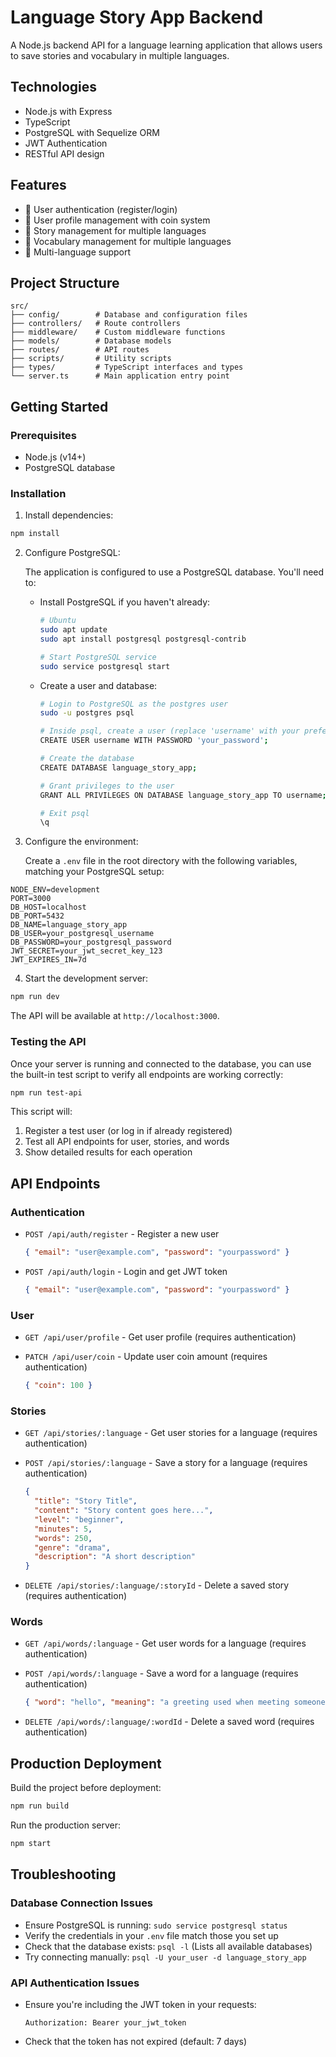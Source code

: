 # Language Story App Backend

A Node.js backend API for a language learning application that allows users to save stories and vocabulary in multiple languages.

## Technologies

- Node.js with Express
- TypeScript
- PostgreSQL with Sequelize ORM
- JWT Authentication
- RESTful API design

## Features

- 🔐 User authentication (register/login)
- 👤 User profile management with coin system
- 📖 Story management for multiple languages
- 🧠 Vocabulary management for multiple languages
- 🔄 Multi-language support

## Project Structure

```
src/
├── config/        # Database and configuration files
├── controllers/   # Route controllers
├── middleware/    # Custom middleware functions
├── models/        # Database models
├── routes/        # API routes
├── scripts/       # Utility scripts
├── types/         # TypeScript interfaces and types
└── server.ts      # Main application entry point
```

## Getting Started

### Prerequisites

- Node.js (v14+)
- PostgreSQL database

### Installation

1. Install dependencies:

```bash
npm install
```

2. Configure PostgreSQL:

   The application is configured to use a PostgreSQL database. You'll need to:

   - Install PostgreSQL if you haven't already:
     ```bash
     # Ubuntu
     sudo apt update
     sudo apt install postgresql postgresql-contrib
     
     # Start PostgreSQL service
     sudo service postgresql start
     ```

   - Create a user and database:
     ```bash
     # Login to PostgreSQL as the postgres user
     sudo -u postgres psql
     
     # Inside psql, create a user (replace 'username' with your preferred username)
     CREATE USER username WITH PASSWORD 'your_password';
     
     # Create the database
     CREATE DATABASE language_story_app;
     
     # Grant privileges to the user
     GRANT ALL PRIVILEGES ON DATABASE language_story_app TO username;
     
     # Exit psql
     \q
     ```

3. Configure the environment:

   Create a `.env` file in the root directory with the following variables, matching your PostgreSQL setup:

```
NODE_ENV=development
PORT=3000
DB_HOST=localhost
DB_PORT=5432
DB_NAME=language_story_app
DB_USER=your_postgresql_username
DB_PASSWORD=your_postgresql_password
JWT_SECRET=your_jwt_secret_key_123
JWT_EXPIRES_IN=7d
```

4. Start the development server:

```bash
npm run dev
```

The API will be available at `http://localhost:3000`.

### Testing the API

Once your server is running and connected to the database, you can use the built-in test script to verify all endpoints are working correctly:

```bash
npm run test-api
```

This script will:
1. Register a test user (or log in if already registered)
2. Test all API endpoints for user, stories, and words
3. Show detailed results for each operation

## API Endpoints

### Authentication

- `POST /api/auth/register` - Register a new user
  ```json
  { "email": "user@example.com", "password": "yourpassword" }
  ```

- `POST /api/auth/login` - Login and get JWT token
  ```json
  { "email": "user@example.com", "password": "yourpassword" }
  ```
  
### User

- `GET /api/user/profile` - Get user profile (requires authentication)

- `PATCH /api/user/coin` - Update user coin amount (requires authentication)
  ```json
  { "coin": 100 }
  ```

### Stories

- `GET /api/stories/:language` - Get user stories for a language (requires authentication)

- `POST /api/stories/:language` - Save a story for a language (requires authentication)
  ```json
  {
    "title": "Story Title",
    "content": "Story content goes here...",
    "level": "beginner",
    "minutes": 5,
    "words": 250,
    "genre": "drama",
    "description": "A short description"
  }
  ```

- `DELETE /api/stories/:language/:storyId` - Delete a saved story (requires authentication)

### Words

- `GET /api/words/:language` - Get user words for a language (requires authentication)

- `POST /api/words/:language` - Save a word for a language (requires authentication)
  ```json
  { "word": "hello", "meaning": "a greeting used when meeting someone" }
  ```

- `DELETE /api/words/:language/:wordId` - Delete a saved word (requires authentication)

## Production Deployment

Build the project before deployment:

```bash
npm run build
```

Run the production server:

```bash
npm start
```

## Troubleshooting

### Database Connection Issues

- Ensure PostgreSQL is running: `sudo service postgresql status`
- Verify the credentials in your `.env` file match those you set up
- Check that the database exists: `psql -l` (Lists all available databases)
- Try connecting manually: `psql -U your_user -d language_story_app`

### API Authentication Issues

- Ensure you're including the JWT token in your requests:
  ```
  Authorization: Bearer your_jwt_token
  ```
- Check that the token has not expired (default: 7 days)
